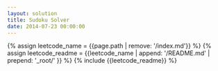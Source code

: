 ```yaml
---
layout: solution
title: Sudoku Solver
date: 2014-07-23 00:00:00
---
```

{% assign leetcode_name = {{page.path | remove: '/index.md'}}  %}
{% assign leetcode_readme = {{leetcode_name | append: '/README.md' | prepend: '_root/' }}  %}
{% include {{leetcode_readme}} %}
